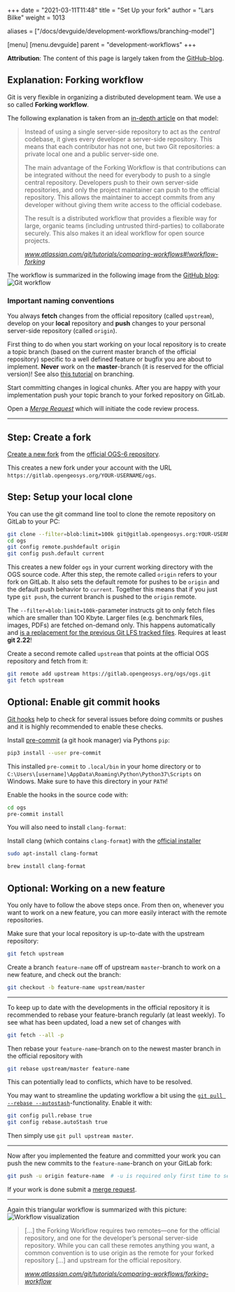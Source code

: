+++
date = "2021-03-11T11:48"
title = "Set Up your fork"
author = "Lars Bilke"
weight = 1013

aliases = ["/docs/devguide/development-workflows/branching-model"]

[menu]
  [menu.devguide]
    parent = "development-workflows"
+++

<div class='note'>

**Attribution**: The content of this page is largely taken from the [GitHub-blog](https://github.com/blog/2042-git-2-5-including-multiple-worktrees-and-triangular-workflows).
</div>

## Explanation: Forking workflow

Git is very flexible in organizing a distributed development team. We use a so called **Forking workflow**.

The following explanation is taken from an [in-depth article](https://www.atlassian.com/git/tutorials/comparing-workflows#!workflow-forking) on that model:

> Instead of using a single server-side repository to act as the *central* codebase, it gives every developer a server-side repository. This means that each contributor has not one, but two Git repositories: a private local one and a public server-side one.
>
> The main advantage of the Forking Workflow is that contributions can be integrated without the need for everybody to push to a single central repository. Developers push to their own server-side repositories, and only the project maintainer can push to the official repository. This allows the maintainer to accept commits from any developer without giving them write access to the official codebase.
>
> The result is a distributed workflow that provides a flexible way for large, organic teams (including untrusted third-parties) to collaborate securely. This also makes it an ideal workflow for open source projects.
>
> <cite><a href="https://www.atlassian.com/git/tutorials/comparing-workflows#!workflow-forking">www.atlassian.com/git/tutorials/comparing-workflows#!workflow-forking</a> </cite>
>

The workflow is summarized in the following image from the [GitHub blog](https://github.com/blog/2042-git-2-5-including-multiple-worktrees-and-triangular-workflows):
![Git workflow](https://cloud.githubusercontent.com/assets/1319791/8943755/5dcdcae4-354a-11e5-9f82-915914fad4f7.png)

<div class='note'>

### Important naming conventions

You always **fetch** changes from the official repository (called `upstream`), develop on your **local** repository and **push** changes to your personal server-side repository (called `origin`).

</div>

First thing to do when you start working on your local repository is to create a topic branch (based on the current master branch of the official repository) specific to a well defined feature or bugfix you are about to implement. **Never** work on the **master**-branch (it is reserved for the official version)! See also [this tutorial](https://www.atlassian.com/git/tutorials/using-branches) on branching.

Start committing changes in logical chunks. After you are happy with your implementation push your topic branch to your forked repository on GitLab.

Open a [*Merge Request*](https://docs.gitlab.com/ee/user/project/merge_requests/) which will initiate the code review process.

----

## Step: Create a fork

[Create a new fork](https://gitlab.opengeosys.org/ogs/ogs/-/forks/new) from the [official OGS-6 repository](https://gitlab.opengeosys.org/ogs/ogs).

This creates a new fork under your account with the URL `https://gitlab.opengeosys.org/YOUR-USERNAME/ogs`.

## Step: Setup your local clone

You can use the git command line tool to clone the remote repository on GitLab to your PC:

```bash
git clone --filter=blob:limit=100k git@gitlab.opengeosys.org:YOUR-USERNAME/ogs.git
cd ogs
git config remote.pushdefault origin
git config push.default current
```

This creates a new folder `ogs` in your current working directory with the OGS source code. After this step, the remote called `origin` refers to your fork on GitLab. It also sets the default remote for pushes to be `origin` and the default push behavior to `current`. Together this means that if you just type `git push`, the current branch is pushed to the `origin` remote.

<div class='note'>

The `--filter=blob:limit=100k`-parameter instructs git to only fetch files which are smaller than 100 Kbyte. Larger files (e.g. benchmark files, images, PDFs) are fetched on-demand only. This happens automatically and [is a replacement for the previous Git LFS tracked files](https://github.com/ufz/ogs/issues/2961). Requires at least **git 2.22**!

</div>

Create a second remote called `upstream` that points at the official OGS repository and fetch from it:

```bash
git remote add upstream https://gitlab.opengeosys.org/ogs/ogs.git
git fetch upstream
```

<!-- TODO: rerecord with GitLab -->
<!-- {{< asciinema url="https://asciinema.org/a/249002" speed="3" rows="20" >}} -->

## Optional: Enable git commit hooks

[Git hooks](https://git-scm.com/book/en/v2/Customizing-Git-Git-Hooks) help to check for several issues before doing commits or pushes and it is highly recommended to enable these checks.

Install [pre-commit](https://pre-commit.com/) (a git hook manager) via Pythons `pip`:

```bash
pip3 install --user pre-commit
```

This installed `pre-commit` to `.local/bin` in your home directory or to `C:\Users\[username]\AppData\Roaming\Python\Python37\Scripts` on Windows. Make sure to have this directory in your `PATH`!

Enable the hooks in the source code with:

```bash
cd ogs
pre-commit install
```

You will also need to install `clang-format`:

<div class='win'>

Install clang (which contains `clang-format`) with the [official installer](https://prereleases.llvm.org/win-snapshots/LLVM-12.0.0-6923b0a7-win64.exe)

</div>

<div class='linux'>

```bash
sudo apt-install clang-format
```

</div>

<div class='mac'>

```bash
brew install clang-format
```

</div>


## Optional: Working on a new feature

You only have to follow the above steps once. From then on, whenever you want to work on a new feature, you can more easily interact with the remote repositories.

Make sure that your local repository is up-to-date with the upstream repository:

```bash
git fetch upstream
```

Create a branch `feature-name` off of upstream `master`-branch to work on a new feature, and check out the branch:

```bash
git checkout -b feature-name upstream/master
```

----

To keep up to date with the developments in the official repository it is recommended to rebase your feature-branch regularly (at least weekly). To see what has been updated, load a new set of changes with

```bash
git fetch --all -p
```

Then rebase your `feature-name`-branch on to the newest master branch in the official repository with

```bash
git rebase upstream/master feature-name
```

This can potentially lead to conflicts, which have to be resolved.

<div class='note'>

You may want to streamline the updating workflow a bit using the [`git pull --rebase --autostash`](https://cscheng.info/2017/01/26/git-tip-autostash-with-git-pull-rebase.html)-functionality. Enable it with:

```bash
git config pull.rebase true
git config rebase.autoStash true
```

Then simply use `git pull upstream master`.

</div>

----

Now after you implemented the feature and committed your work you can push the new commits to the `feature-name`-branch on your GitLab fork:

```bash
git push -u origin feature-name  # -u is required only first time to set up the remote-tracking.
```

If your work is done submit a [merge request](https://gitlab.opengeosys.org/ogs/ogs/-/merge_requests/new).

----

Again this triangular workflow is summarized with this picture:
![Workflow visualization](https://cloud.githubusercontent.com/assets/1319791/8943755/5dcdcae4-354a-11e5-9f82-915914fad4f7.png)

> […] the Forking Workflow requires two remotes—one for the official repository, and one for the developer’s personal server-side repository. While you can call these remotes anything you want, a common convention is to use origin as the remote for your forked repository […] and upstream for the official repository.
>
> <cite><a href="https://www.atlassian.com/git/tutorials/comparing-workflows/forking-workflow">www.atlassian.com/git/tutorials/comparing-workflows/forking-workflow</a> </cite>
